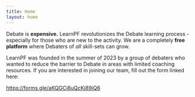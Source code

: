 ```yaml
---
title: Home
layout: home 
--- 
```


Debate is **expensive.** LearnPF revolutionizes the Debate learning process - especially for those who are new to the activity. We are a completely **free platform** where Debaters of *all* skill-sets can grow.  

LearnPF was founded in the summer of 2023 by a group of debaters who wanted to reduce the barrier to Debate in areas with limited coaching resources. If you are interested in joining our team, fill out the form linked here: 

 https://forms.gle/aKQGCi8uQcKj89iQ6
